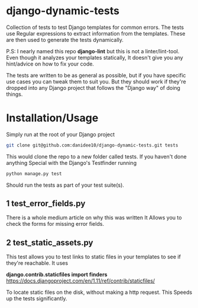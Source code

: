 # django-dynamic-tests
Collection of tests to test Django templates for common errors.
The tests use Regular expressions to extract information from the templates. These are then used to generate the tests dynamically.

P.S: I nearly named this repo **django-lint** but this is not a linter/lint-tool. Even though it analyzes your templates statically, It doesn't give you any hint/advice on how to fix your code.

The tests are written to be as general as possible, but if you have specific use cases you can tweak them to suit you. But they should work if they're dropped into any Django project that follows the "Django way" of doing things.

# Installation/Usage
Simply run at the root of your Django project

```bash
git clone git@github.com:danidee10/django-dynamic-tests.git tests
```

This would clone the repo to a new folder called tests. If you haven't done anything Special with the Django's Testfinder running

```python
python manage.py test
```

Should run the tests as part of your test suite(s).

## 1 test_error_fields.py
There is a whole medium article on why this was written It Allows you to check the forms for missing error fields.

## 2 test_static_assets.py
This test allows you to test links to static files in your templates to see if they're reachable. It uses

**django.contrib.staticfiles import finders** https://docs.djangoproject.com/en/1.11/ref/contrib/staticfiles/

To locate static files on the disk, without making a http request. This Speeds up the tests significantly.
